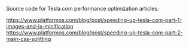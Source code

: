 Source code for Tesla.com performance optimization articles:

https://www.platformos.com/blog/post/speeding-up-tesla-com-part-1-images-and-js-minification
https://www.platformos.com/blog/post/speeding-up-tesla-com-part-2-main-css-splitting
